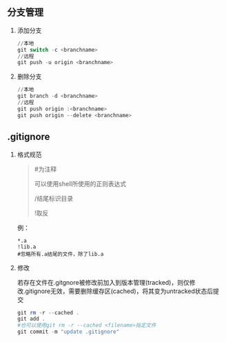 ## 分支管理

1. 添加分支

   ```powershell
   //本地
   git switch -c <branchname>
   //远程
   git push -u origin <branchname>
   ```

2. 删除分支

   ```powershell
   //本地
   git branch -d <branchname>
   //远程
   git push origin :<branchname>
   git push origin --delete <branchname>
   ```

   

## .gitignore

1. 格式规范

   > #为注释
   >
   > 可以使用shell所使用的正则表达式
   >
   > /结尾标识目录
   >
   > !取反

   例：

   ```
   *.a
   !lib.a
   #忽略所有.a结尾的文件，除了lib.a
   ```

2. 修改

   若存在文件在.gitgnore被修改前加入到版本管理(tracked)，则仅修改.gitignore无效，需要删除缓存区(cached)，将其变为untracked状态后提交

   ```powershell
   git rm -r --cached .
   git add .
   #也可以使用git rm -r --cached <filename>指定文件
   git commit -m "update .gitignore"
   ```
